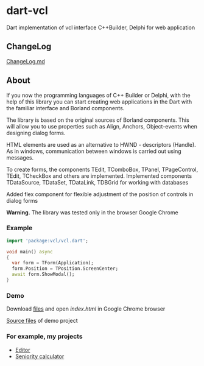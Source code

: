 # dart-vcl

Dart implementation of vcl interface C++Builder, Delphi for web application

## ChangeLog

[ChangeLog.md](CHANGELOG.md)

## About
If you now the programming languages of C++ Builder or Delphi, 
with the help of this library you can start creating web applications 
in the Dart with the familiar interface and Borland components. 

The library is based on the original sources of Borland components. 
This will allow you to use properties such as Align, Anchors, Object-events 
when designing dialog forms. 

HTML elements are used as an alternative to HWND - descriptors (Handle). 
As in windows, communication between windows is carried out using messages.

To create forms, the components TEdit, TComboBox, TPanel, TPageControl, TEdit, 
TCheckBox and others are implemented. 
Implemented components TDataSource, TDataSet, TDataLink, TDBGrid for working with databases 

Added flex component for flexible adjustment of the position of controls in dialog forms

**Warning.** The library was tested only in the browser Google Chrome

### Example

```dart
import 'package:vcl/vcl.dart';

void main() async 
{
  var form = TForm(Application);
  form.Position = TPosition.ScreenCenter;
  await form.ShowModal();
}
```
### Demo

Download [files](https://github.com/ds-42/dart-vcl/tree/main/demo) and open *index.html* in Google Chrome browser

[Source files](https://github.com/ds-42/dart-vcl/tree/main/example/form) of demo project 

### For example, my projects

- [Editor](http://editor.delasoft.org/)
- [Seniority calculator](http://cexp.delasoft.org/)
